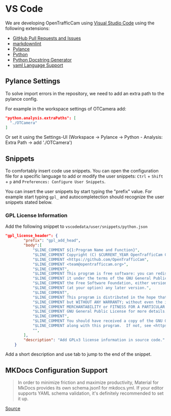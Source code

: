 # VS Code

We are developing OpenTrafficCam using [Visual Studio Code](https://code.visualstudio.com/) using the following extensions:

* [GitHub Pull Requests and Issues](https://marketplace.visualstudio.com/items?itemName=GitHub.vscode-pull-request-github)
* [markdownlint](https://marketplace.visualstudio.com/items?itemName=DavidAnson.vscode-markdownlint)
* [Pylance](https://marketplace.visualstudio.com/items?itemName=ms-python.vscode-pylance)
* [Python](https://marketplace.visualstudio.com/items?itemName=ms-python.python)
* [Python Docstring Generator](https://marketplace.visualstudio.com/items?itemName=njpwerner.autodocstring)
* [yaml Language Support](https://marketplace.visualstudio.com/items?itemName=redhat.vscode-yaml)

## Pylance Settings

To solve import errors in the repository, we need to add an extra path to the pylance config.

For example in the workspace settings of OTCamera add:

```json
"python.analysis.extraPaths": [
  "./OTCamera"
]
```

Or set it using the Settings-UI (Workspace -> Pylance -> Python - Analysis: Extra Path -> add './OTCamera')

## Snippets

To comfortably insert code use snippets. You can open the configuration file for a specific language to add or modify the user snippets: `Ctrl` + `Shift` + `p` and `Preferences: Configure User Snippets`.

You can insert the user snippets by start typing the "prefix" value. For example start typing `gpl_` and autocompletection should recognize the user snippets stated below.

### GPL License Information

Add the following snippet to `vscodedata/user/snippets/python.json`

```json
"gpl_license_header": {
        "prefix": "gpl_add_head",
        "body":[
            "$LINE_COMMENT ${1:Program Name and Function}",
            "$LINE_COMMENT Copyright (C) $CURRENT_YEAR OpenTrafficCam Contributors",
            "$LINE_COMMENT <https://github.com/OpenTrafficCam",
            "$LINE_COMMENT <team@opentrafficcam.org>",
            "$LINE_COMMENT",
            "$LINE_COMMENT This program is free software: you can redistribute it and/or modify",
            "$LINE_COMMENT it under the terms of the GNU General Public License as published by",
            "$LINE_COMMENT the Free Software Foundation, either version 3 of the License, or",
            "$LINE_COMMENT (at your option) any later version.",
            "$LINE_COMMENT",
            "$LINE_COMMENT This program is distributed in the hope that it will be useful,",
            "$LINE_COMMENT but WITHOUT ANY WARRANTY; without even the implied warranty of",
            "$LINE_COMMENT MERCHANTABILITY or FITNESS FOR A PARTICULAR PURPOSE.  See the",
            "$LINE_COMMENT GNU General Public License for more details.",
            "$LINE_COMMENT",
            "$LINE_COMMENT You should have received a copy of the GNU General Public License",
            "$LINE_COMMENT along with this program.  If not, see <https://www.gnu.org/licenses/>.",
            "",
        ],
        "description": "Add GPLv3 license information in source code."
    }
```

Add a short description and use tab to jump to the end of the snippet.

## MKDocs Configuration Support

> In order to minimize friction and maximize productivity, Material for MkDocs provides its own schema.json1 for mkdocs.yml.
> If your editor supports YAML schema validation, it's definitely recommended to set it up.

[Source](https://twitter.com/squidfunk/status/1487746003692400642)
